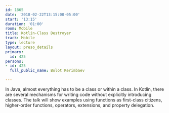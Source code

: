 ```yaml
---
id: 1865
date: '2018-02-22T13:15:00-05:00'
start: '13:15'
duration: '01:00'
room: Mobile
title: Kotlin-Class Destroyer
track: Mobile
type: lecture
layout: preso_details
primary:
  id: 425
persons:
- id: 425
  full_public_name: Bolot Kerimbaev

---
```

In Java, almost everything has to be a class or within a class. In Kotlin, there are several mechanisms for writing code without explicitly introducing classes. The talk will show examples using functions as first-class citizens, higher-order functions, operators, extensions, and property delegation.